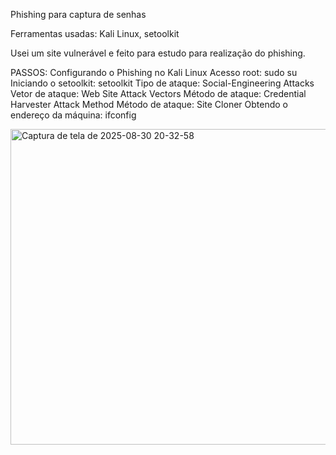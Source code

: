 Phishing para captura de senhas

Ferramentas usadas: Kali Linux, setoolkit

Usei um site vulnerável e feito para estudo para realização do phishing.

PASSOS:
Configurando o Phishing no Kali Linux
Acesso root: sudo su
Iniciando o setoolkit: setoolkit
Tipo de ataque: Social-Engineering Attacks
Vetor de ataque: Web Site Attack Vectors
Método de ataque: Credential Harvester Attack Method 
Método de ataque: Site Cloner
Obtendo o endereço da máquina: ifconfig

<img width="578" height="505" alt="Captura de tela de 2025-08-30 20-32-58" src="https://github.com/user-attachments/assets/819600bf-78bc-48ae-9c97-b0cd592741c4" />
